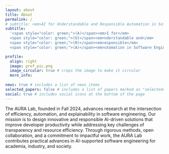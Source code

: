 ```yaml
---
layout: about
title: About
permalink: /
# subtitle: <em>AI for Understandable and Responsible Automation in Software Engineering</em>
subtitle:
  '<span style="color: green;">(A)</span><em>I for</em> 
  <span style="color: green;">(U)</span><em>nderstandable and</em> 
  <span style="color: green;">(R)</span><em>esponsible</em> 
  <span style="color: green;">(A)</span><em>utomation in Software Engineering</em>'

profile:
  align: right
  image: prof_pic.png
  image_circular: true # crops the image to make it circular
  more_info:
    
news: true # includes a list of news items
selected_papers: false # includes a list of papers marked as "selected={true}"
social: true # includes social icons at the bottom of the page
---
```


The AURA Lab, founded in Fall 2024, advances research at the intersection of efficiency, automation, and explainability in software engineering. Our mission is to design innovative and responsible AI-driven solutions that improve developer productivity while addressing key challenges of transparency and resource efficiency. Through rigorous methods, open collaboration, and a commitment to impactful work, the AURA Lab contributes practical advances in AI-supported software engineering for academia, industry, and society.
